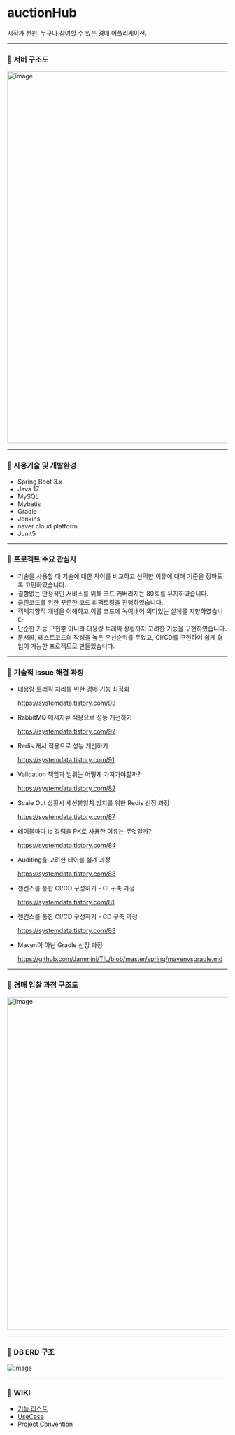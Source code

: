 # auctionHub

시작가 천원!  누구나 참여할 수 있는 경매 어플리케이션.

---
### 🚩 서버 구조도


<img width="850" alt="image" src="https://github.com/f-lab-edu/auctionHub/assets/59176149/e9109f28-0923-4423-8e2e-35ba9ecd1815">

---
### 🚩 사용기술 및 개발환경

- Spring Boot 3.x
- Java 17
- MySQL
- Mybatis
- Gradle
- Jenkins
- naver cloud platform
- Junit5

---
### 🚩 프로젝트 주요 관심사

- 기술을 사용할 때 기술에 대한 차이를 비교하고 선택한 이유에 대해 기준을 정하도록 고민하였습니다.
- 결함없는 안정적인 서비스를 위해 코드 커버리지는 80%를 유지하였습니다.
- 클린코드를 위한 꾸준한 코드 리팩토링을 진행하였습니다.
- 객체지향적 개념을 이해하고 이를 코드에 녹여내어 의미있는 설계를 지향하였습니다.
- 단순한 기능 구현뿐 아니라 대용량 트래픽 상황까지 고려한 기능을 구현하였습니다.
- 문서화, 테스트코드의 작성을 높은 우선순위를 두었고, CI/CD를 구현하여 쉽게 협업이 가능한 프로젝트로 만들었습니다.

---
### 🚩 기술적 issue 해결 과정

- 대용량 트래픽 처리를 위한 경매 기능 최적화

    https://systemdata.tistory.com/93

- RabbitMQ 메세지큐 적용으로 성능 개선하기

    https://systemdata.tistory.com/92

- Redis 캐시 적용으로 성능 개선하기

    https://systemdata.tistory.com/91

- Validation 책임과 범위는 어떻게 가져가야할까?

    https://systemdata.tistory.com/82

- Scale Out 상황시 세션불일치 방지를 위한 Redis 선정 과정

    https://systemdata.tistory.com/87

- 테이블마다 id 칼럼을 PK로 사용한 이유는 무엇일까?

  https://systemdata.tistory.com/84

- Auditing을 고려한 테이블 설계 과정

  https://systemdata.tistory.com/88

- 젠킨스를 통한 CI/CD 구성하기 - CI 구축 과정

  https://systemdata.tistory.com/81

- 젠킨스를 통한 CI/CD 구성하기 - CD 구축 과정

  https://systemdata.tistory.com/83

- Maven이 아닌 Gradle 선정 과정
  
  https://github.com/Jammini/TIL/blob/master/spring/mavenvsgradle.md

---
### 🚩 경매 입찰 과정 구조도

<img width="761" alt="image" src="https://github.com/Jammini/TIL/assets/59176149/3d93d757-6ed0-41c9-aab1-d9fa2e2844d8">

---
### 🚩 DB ERD 구조

![image](https://github.com/f-lab-edu/auctionHub/assets/59176149/68f780dd-260c-4fe0-8501-24a0c79853a3)

---
### 🚩 WIKI

- [기능 리스트](https://github.com/f-lab-edu/auctionHub/wiki/Feature-List)
- [UseCase](https://github.com/f-lab-edu/auctionHub/wiki/Use-Case)
- [Project Convention](https://github.com/f-lab-edu/auctionHub/wiki/Project-Convention)
